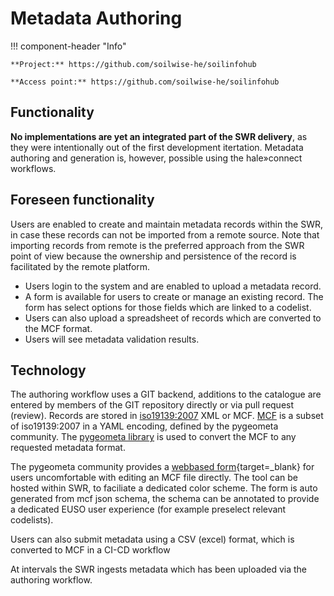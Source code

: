 # Metadata Authoring

!!! component-header "Info"
    
    **Project:** https://github.com/soilwise-he/soilinfohub
    
    **Access point:** https://github.com/soilwise-he/soilinfohub

## Functionality

**No implementations are yet an integrated part of the SWR delivery**, as they were intentionally out of the first development itertation. Metadata authoring and generation is, however, possible using the hale»connect workflows.

## Foreseen functionality

Users are enabled to create and maintain metadata records within the SWR, in case these records can not be imported from a remote source. Note that importing records from remote is the preferred approach from the SWR point of view because the ownership and persistence of the record is facilitated by the remote platform. 

- Users login to the system and are enabled to upload a metadata record. 
- A form is available for users to create or manage an existing record. The form has select options for those fields which are linked to a codelist. 
- Users can also upload a spreadsheet of records which are converted to the MCF format.
- Users will see metadata validation results.

## Technology

The authoring workflow uses a GIT backend, additions to the catalogue are entered by members of the GIT repository directly or via pull request (review).
Records are stored in [iso19139:2007](https://www.iso.org/standard/32557.html) XML or MCF. [MCF](https://geopython.github.io/pygeometa/reference/mcf/) is a subset of iso19139:2007 in a YAML encoding, defined by the pygeometa community. The [pygeometa library](https://geopython.github.io/pygeometa) is used to 
convert the MCF to any requested metadata format.

The pygeometa community provides a [webbased form](https://osgeo.github.io/mdme){target=_blank} for users uncomfortable with editing an MCF file directly. The tool can be hosted within SWR, to faciliate a dedicated color scheme. The form is auto generated from mcf json schema, the schema can be annotated to provide a dedicated EUSO user experience (for example preselect relevant codelists).

Users can also submit metadata using a CSV (excel) format, which is converted to MCF in a CI-CD workflow 

At intervals the SWR ingests metadata which has been uploaded via the authoring workflow.
